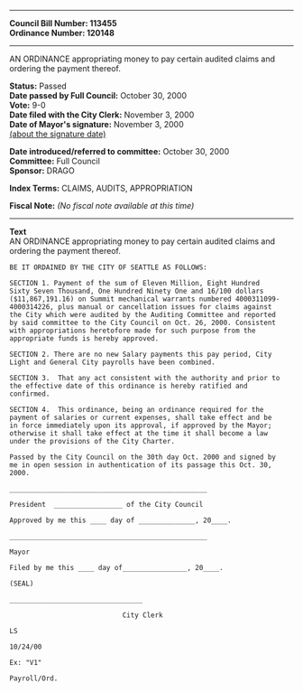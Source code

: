 * * * * *  
  
**Council Bill Number: [](#h0)[](#h2)113455**   
**Ordinance Number: 120148**  
  
* * * * *  
  
AN ORDINANCE appropriating money to pay certain audited claims and ordering the payment thereof.  
  
**Status:** Passed   
**Date passed by Full Council:** October 30, 2000   
**Vote:** 9-0   
**Date filed with the City Clerk:** November 3, 2000   
**Date of Mayor's signature:** November 3, 2000   
[(about the signature date)](/~public/approvaldate.htm)   
  
  
**Date introduced/referred to committee:** October 30, 2000   
**Committee:** Full Council   
**Sponsor:** DRAGO   
  
**Index Terms:** CLAIMS, AUDITS, APPROPRIATION  
  
**Fiscal Note:** *(No fiscal note available at this time)*  
  
* * * * *  
  
**Text**  
    AN ORDINANCE appropriating money to pay certain audited claims and  
    ordering the payment thereof.  
  
    BE IT ORDAINED BY THE CITY OF SEATTLE AS FOLLOWS:  
  
    SECTION 1. Payment of the sum of Eleven Million, Eight Hundred  
    Sixty Seven Thousand, One Hundred Ninety One and 16/100 dollars  
    ($11,867,191.16) on Summit mechanical warrants numbered 4000311099-  
    4000314226, plus manual or cancellation issues for claims against  
    the City which were audited by the Auditing Committee and reported  
    by said committee to the City Council on Oct. 26, 2000. Consistent  
    with appropriations heretofore made for such purpose from the  
    appropriate funds is hereby approved.  
  
    SECTION 2. There are no new Salary payments this pay period, City  
    Light and General City payrolls have been combined.  
  
    SECTION 3.  That any act consistent with the authority and prior to  
    the effective date of this ordinance is hereby ratified and  
    confirmed.  
  
    SECTION 4.  This ordinance, being an ordinance required for the  
    payment of salaries or current expenses, shall take effect and be  
    in force immediately upon its approval, if approved by the Mayor;  
    otherwise it shall take effect at the time it shall become a law  
    under the provisions of the City Charter.  
  
    Passed by the City Council on the 30th day Oct. 2000 and signed by  
    me in open session in authentication of its passage this Oct. 30,  
    2000.  
  
    _________________________________________________  
  
    President  _________________ of the City Council  
  
    Approved by me this ____ day of ______________, 20____.  
  
    _________________________________________________  
  
    Mayor  
  
    Filed by me this ____ day of________________, 20____.  
  
    (SEAL)  
  
    _________________________________  
  
                                City Clerk  
  
    LS  
  
    10/24/00  
  
    Ex: "V1"  
  
    Payroll/Ord.  
